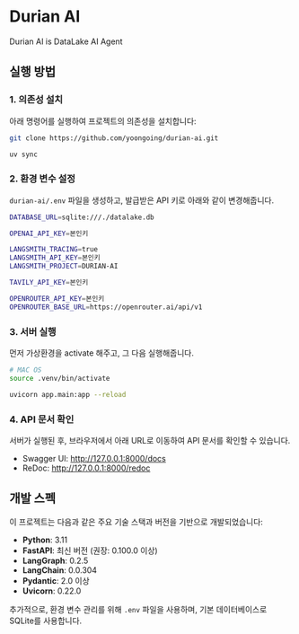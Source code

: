 # Durian AI
Durian AI is DataLake AI Agent

## 실행 방법

### 1. 의존성 설치
아래 명령어를 실행하여 프로젝트의 의존성을 설치합니다:
```bash
git clone https://github.com/yoongoing/durian-ai.git

uv sync
```

### 2. 환경 변수 설정
`durian-ai/.env` 파일을 생성하고, 발급받은 API 키로 아래와 같이 변경해줍니다.
```bash
DATABASE_URL=sqlite:///./datalake.db

OPENAI_API_KEY=본인키

LANGSMITH_TRACING=true
LANGSMITH_API_KEY=본인키
LANGSMITH_PROJECT=DURIAN-AI

TAVILY_API_KEY=본인키

OPENROUTER_API_KEY=본인키
OPENROUTER_BASE_URL=https://openrouter.ai/api/v1
```

### 3. 서버 실행
먼저 가상환경을 activate 해주고, 그 다음 실행해줍니다.
```bash
# MAC OS
source .venv/bin/activate

uvicorn app.main:app --reload
```

### 4. API 문서 확인
서버가 실행된 후, 브라우저에서 아래 URL로 이동하여 API 문서를 확인할 수 있습니다.

* Swagger UI: http://127.0.0.1:8000/docs
* ReDoc: http://127.0.0.1:8000/redoc


## 개발 스펙

이 프로젝트는 다음과 같은 주요 기술 스택과 버전을 기반으로 개발되었습니다:

- **Python**: 3.11
- **FastAPI**: 최신 버전 (권장: 0.100.0 이상)
- **LangGraph**: 0.2.5
- **LangChain**: 0.0.304
- **Pydantic**: 2.0 이상
- **Uvicorn**: 0.22.0

추가적으로, 환경 변수 관리를 위해 `.env` 파일을 사용하며, 기본 데이터베이스로 SQLite를 사용합니다.